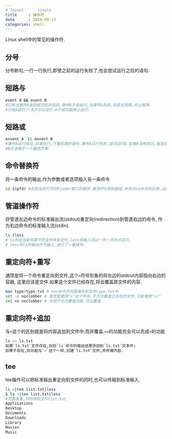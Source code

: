 ```yaml
---
# layout    : single
title     : 操作符
date      : 2018-09-23
categories: shell
---
```

Linux shell中的常见的操作符.

## 分号
分号断句,一行一行执行,即使之前的运行失败了,也会尝试运行之后的语句.

## 短路与

```bash
event A && event B
#只有当事件A返回成功的状态码,事件B才会执行,当事件A失败,则发生短路,终止程序.
#只有A成功了,B才可以运行.A不成功就停止运行.
```

##  短路或

```bash
envent A　|| envent B
#事件A运行成功,结束执行,不看后面的语句.事件A运行失败,尝试运行B.如果A没有成功,就选择B。
#B应该属于一个备选方案.
```

## 命令替换符
将一条命令的输出,作为参数或者选项插入另一条命令

```bash
cd $(pfd) #去到当前打开的Finder窗口的路径.首先PFD得到路径,并作为cd命令的实参,运行cd命令.
```

## 管道操作符
将管道左边命令的标准输出流(stdout)重定向(redirection)到管道右边的命令,
作为右边命令的标准输入流(stdin).

```bash
ls |less
# ls列出当前目录下的文件夹和文件,less将输入流以一页一页方式显示,
# less将ls的输出作为输入,进行了一番操作。
```

## 重定向符+重写
通常是将一个命令重定向到文件,这个`>`符号形象的将左边的stdout内容指向右边的容器,
这里应该是文件.如果这个文件已经存在,将会覆盖原文件的内容.

```bash
man type>type.txt # man命令的内容保存到文件type.txt中
set -o noclobber # 意思是使用">"这个符号,不允许覆盖已存在的文件,只能使用">|"
set +o noclobber # 关闭不允许覆盖功能,可以覆盖.
```

## 重定向符+追加
与`>`这个的区别就是将内容追加到文件中,而非覆盖.`>>`的功能完全可以完成`>`的功能

```bash
ls >> ls.txt
如果`ls.txt`文件存在,则将`ls`命令的输出结果添加到`ls.txt`文本中;
如果不存在,则功能与`>`这个一样,创建`ls.txt`文件,并传输内容.
```

## tee
tee操作可以把标准输出重定向到文件的同时,也可以传输到标准输入.

```bash
ls ~|tee list.txt|less
$ ls ~|tee list.txt|less
#页面查看,同时得到文件list.txt
Applications
Desktop
Documents
Downloads
Library
Movies
Music
```







